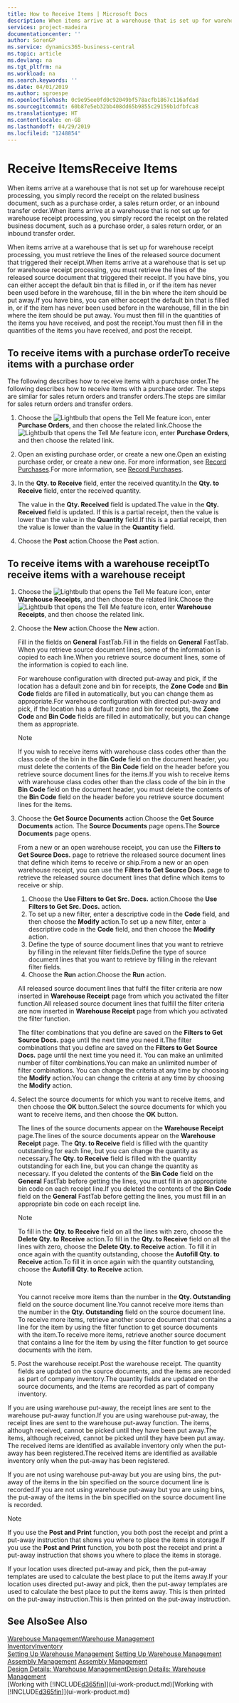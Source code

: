 ```yaml
---
title: How to Receive Items | Microsoft Docs
description: When items arrive at a warehouse that is set up for warehouse receipt processing, you must retrieve the lines of the released source document that triggered their receipt.
services: project-madeira
documentationcenter: ''
author: SorenGP
ms.service: dynamics365-business-central
ms.topic: article
ms.devlang: na
ms.tgt_pltfrm: na
ms.workload: na
ms.search.keywords: ''
ms.date: 04/01/2019
ms.author: sgroespe
ms.openlocfilehash: 0c9e95ee0fd0c92049bf578acfb1867c116afdad
ms.sourcegitcommit: 60b87e5eb32bb408dd65b9855c29159b1dfbfca8
ms.translationtype: HT
ms.contentlocale: en-GB
ms.lasthandoff: 04/29/2019
ms.locfileid: "1248854"
---
```

# <a name="receive-items"></a><span data-ttu-id="f8a41-103">Receive Items</span><span class="sxs-lookup"><span data-stu-id="f8a41-103">Receive Items</span></span>
<span data-ttu-id="f8a41-104">When items arrive at a warehouse that is not set up for warehouse receipt processing, you simply record the receipt on the related business document, such as a purchase order, a sales return order, or an inbound transfer order.</span><span class="sxs-lookup"><span data-stu-id="f8a41-104">When items arrive at a warehouse that is not set up for warehouse receipt processing, you simply record the receipt on the related business document, such as a purchase order, a sales return order, or an inbound transfer order.</span></span>

<span data-ttu-id="f8a41-105">When items arrive at a warehouse that is set up for warehouse receipt processing, you must retrieve the lines of the released source document that triggered their receipt.</span><span class="sxs-lookup"><span data-stu-id="f8a41-105">When items arrive at a warehouse that is set up for warehouse receipt processing, you must retrieve the lines of the released source document that triggered their receipt.</span></span> <span data-ttu-id="f8a41-106">If you have bins, you can either accept the default bin that is filled in, or if the item has never been used before in the warehouse, fill in the bin where the item should be put away.</span><span class="sxs-lookup"><span data-stu-id="f8a41-106">If you have bins, you can either accept the default bin that is filled in, or if the item has never been used before in the warehouse, fill in the bin where the item should be put away.</span></span> <span data-ttu-id="f8a41-107">You must then fill in the quantities of the items you have received, and post the receipt.</span><span class="sxs-lookup"><span data-stu-id="f8a41-107">You must then fill in the quantities of the items you have received, and post the receipt.</span></span>  

## <a name="to-receive-items-with-a-purchase-order"></a><span data-ttu-id="f8a41-108">To receive items with a purchase order</span><span class="sxs-lookup"><span data-stu-id="f8a41-108">To receive items with a purchase order</span></span>
<span data-ttu-id="f8a41-109">The following describes how to receive items with a purchase order.</span><span class="sxs-lookup"><span data-stu-id="f8a41-109">The following describes how to receive items with a purchase order.</span></span> <span data-ttu-id="f8a41-110">The steps are similar for sales return orders and transfer orders.</span><span class="sxs-lookup"><span data-stu-id="f8a41-110">The steps are similar for sales return orders and transfer orders.</span></span>  
1. <span data-ttu-id="f8a41-111">Choose the ![Lightbulb that opens the Tell Me feature](media/ui-search/search_small.png "Tell me what you want to do") icon, enter **Purchase Orders**, and then choose the related link.</span><span class="sxs-lookup"><span data-stu-id="f8a41-111">Choose the ![Lightbulb that opens the Tell Me feature](media/ui-search/search_small.png "Tell me what you want to do") icon, enter **Purchase Orders**, and then choose the related link.</span></span>
2. <span data-ttu-id="f8a41-112">Open an existing purchase order, or create a new one.</span><span class="sxs-lookup"><span data-stu-id="f8a41-112">Open an existing purchase order, or create a new one.</span></span> <span data-ttu-id="f8a41-113">For more information, see [Record Purchases](purchasing-how-record-purchases.md).</span><span class="sxs-lookup"><span data-stu-id="f8a41-113">For more information, see [Record Purchases](purchasing-how-record-purchases.md).</span></span>
3. <span data-ttu-id="f8a41-114">In the **Qty. to Receive** field, enter the received quantity.</span><span class="sxs-lookup"><span data-stu-id="f8a41-114">In the **Qty. to Receive** field, enter the received quantity.</span></span>

    <span data-ttu-id="f8a41-115">The value in the **Qty. Received** field is updated.</span><span class="sxs-lookup"><span data-stu-id="f8a41-115">The value in the **Qty. Received** field is updated.</span></span> <span data-ttu-id="f8a41-116">If this is a partial receipt, then the value is lower than the value in the **Quantity** field.</span><span class="sxs-lookup"><span data-stu-id="f8a41-116">If this is a partial receipt, then the value is lower than the value in the **Quantity** field.</span></span>
4. <span data-ttu-id="f8a41-117">Choose the **Post** action.</span><span class="sxs-lookup"><span data-stu-id="f8a41-117">Choose the **Post** action.</span></span>

## <a name="to-receive-items-with-a-warehouse-receipt"></a><span data-ttu-id="f8a41-118">To receive items with a warehouse receipt</span><span class="sxs-lookup"><span data-stu-id="f8a41-118">To receive items with a warehouse receipt</span></span>
1.  <span data-ttu-id="f8a41-119">Choose the ![Lightbulb that opens the Tell Me feature](media/ui-search/search_small.png "Tell me what you want to do") icon, enter **Warehouse Receipts**, and then choose the related link.</span><span class="sxs-lookup"><span data-stu-id="f8a41-119">Choose the ![Lightbulb that opens the Tell Me feature](media/ui-search/search_small.png "Tell me what you want to do") icon, enter **Warehouse Receipts**, and then choose the related link.</span></span>  
2.  <span data-ttu-id="f8a41-120">Choose the **New** action.</span><span class="sxs-lookup"><span data-stu-id="f8a41-120">Choose the **New** action.</span></span>  

    <span data-ttu-id="f8a41-121">Fill in the fields on **General** FastTab.</span><span class="sxs-lookup"><span data-stu-id="f8a41-121">Fill in the fields on **General** FastTab.</span></span> <span data-ttu-id="f8a41-122">When you retrieve source document lines, some of the information is copied to each line.</span><span class="sxs-lookup"><span data-stu-id="f8a41-122">When you retrieve source document lines, some of the information is copied to each line.</span></span>  

    <span data-ttu-id="f8a41-123">For warehouse configuration with directed put-away and pick, if the location has a default zone and bin for receipts, the **Zone Code** and **Bin Code** fields are filled in automatically, but you can change them as appropriate.</span><span class="sxs-lookup"><span data-stu-id="f8a41-123">For warehouse configuration with directed put-away and pick, if the location has a default zone and bin for receipts, the **Zone Code** and **Bin Code** fields are filled in automatically, but you can change them as appropriate.</span></span>  

    > [!NOTE]  
    >  <span data-ttu-id="f8a41-124">If you wish to receive items with warehouse class codes other than the class code of the bin in the **Bin Code** field on the document header, you must delete the contents of the **Bin Code** field on the header before you retrieve source document lines for the items.</span><span class="sxs-lookup"><span data-stu-id="f8a41-124">If you wish to receive items with warehouse class codes other than the class code of the bin in the **Bin Code** field on the document header, you must delete the contents of the **Bin Code** field on the header before you retrieve source document lines for the items.</span></span>  
3.  <span data-ttu-id="f8a41-125">Choose the **Get Source Documents** action.</span><span class="sxs-lookup"><span data-stu-id="f8a41-125">Choose the **Get Source Documents** action.</span></span> <span data-ttu-id="f8a41-126">The **Source Documents** page opens.</span><span class="sxs-lookup"><span data-stu-id="f8a41-126">The **Source Documents** page opens.</span></span>

    <span data-ttu-id="f8a41-127">From a new or an open warehouse receipt, you can use the **Filters to Get Source Docs.** page to retrieve the released source document lines that define which items to receive or ship.</span><span class="sxs-lookup"><span data-stu-id="f8a41-127">From a new or an open warehouse receipt, you can use the **Filters to Get Source Docs.** page to retrieve the released source document lines that define which items to receive or ship.</span></span>

    1. <span data-ttu-id="f8a41-128">Choose the **Use Filters to Get Src. Docs.** action.</span><span class="sxs-lookup"><span data-stu-id="f8a41-128">Choose the **Use Filters to Get Src. Docs.** action.</span></span>  
    2. <span data-ttu-id="f8a41-129">To set up a new filter, enter a descriptive code in the **Code** field, and then choose the **Modify** action.</span><span class="sxs-lookup"><span data-stu-id="f8a41-129">To set up a new filter, enter a descriptive code in the **Code** field, and then choose the **Modify** action.</span></span>  
    3. <span data-ttu-id="f8a41-130">Define the type of source document lines that you want to retrieve by filling in the relevant filter fields.</span><span class="sxs-lookup"><span data-stu-id="f8a41-130">Define the type of source document lines that you want to retrieve by filling in the relevant filter fields.</span></span>  
    4. <span data-ttu-id="f8a41-131">Choose the **Run** action.</span><span class="sxs-lookup"><span data-stu-id="f8a41-131">Choose the **Run** action.</span></span>  

    <span data-ttu-id="f8a41-132">All released source document lines that fulfil the filter criteria are now inserted in **Warehouse Receipt** page from which you activated the filter function.</span><span class="sxs-lookup"><span data-stu-id="f8a41-132">All released source document lines that fulfill the filter criteria are now inserted in **Warehouse Receipt** page from which you activated the filter function.</span></span>  

    <span data-ttu-id="f8a41-133">The filter combinations that you define are saved on the **Filters to Get Source Docs.** page until the next time you need it.</span><span class="sxs-lookup"><span data-stu-id="f8a41-133">The filter combinations that you define are saved on the **Filters to Get Source Docs.** page until the next time you need it.</span></span> <span data-ttu-id="f8a41-134">You can make an unlimited number of filter combinations.</span><span class="sxs-lookup"><span data-stu-id="f8a41-134">You can make an unlimited number of filter combinations.</span></span> <span data-ttu-id="f8a41-135">You can change the criteria at any time by choosing the **Modify** action.</span><span class="sxs-lookup"><span data-stu-id="f8a41-135">You can change the criteria at any time by choosing the **Modify** action.</span></span>

4.  <span data-ttu-id="f8a41-136">Select the source documents for which you want to receive items, and then choose the **OK** button.</span><span class="sxs-lookup"><span data-stu-id="f8a41-136">Select the source documents for which you want to receive items, and then choose the **OK** button.</span></span>  

    <span data-ttu-id="f8a41-137">The lines of the source documents appear on the **Warehouse Receipt** page.</span><span class="sxs-lookup"><span data-stu-id="f8a41-137">The lines of the source documents appear on the **Warehouse Receipt** page.</span></span> <span data-ttu-id="f8a41-138">The **Qty. to Receive** field is filled with the quantity outstanding for each line, but you can change the quantity as necessary.</span><span class="sxs-lookup"><span data-stu-id="f8a41-138">The **Qty. to Receive** field is filled with the quantity outstanding for each line, but you can change the quantity as necessary.</span></span> <span data-ttu-id="f8a41-139">If you deleted the contents of the **Bin Code** field on the **General** FastTab before getting the lines, you must fill in an appropriate bin code on each receipt line.</span><span class="sxs-lookup"><span data-stu-id="f8a41-139">If you deleted the contents of the **Bin Code** field on the **General** FastTab before getting the lines, you must fill in an appropriate bin code on each receipt line.</span></span>  

    > [!NOTE]  
    >  <span data-ttu-id="f8a41-140">To fill in the **Qty. to Receive** field on all the lines with zero, choose the **Delete Qty. to Receive** action.</span><span class="sxs-lookup"><span data-stu-id="f8a41-140">To fill in the **Qty. to Receive** field on all the lines with zero, choose the **Delete Qty. to Receive** action.</span></span> <span data-ttu-id="f8a41-141">To fill it in once again with the quantity outstanding, choose the **Autofill Qty. to Receive** action.</span><span class="sxs-lookup"><span data-stu-id="f8a41-141">To fill it in once again with the quantity outstanding, choose the **Autofill Qty. to Receive** action.</span></span>  

    > [!NOTE]  
    >  <span data-ttu-id="f8a41-142">You cannot receive more items than the number in the **Qty. Outstanding** field on the source document line.</span><span class="sxs-lookup"><span data-stu-id="f8a41-142">You cannot receive more items than the number in the **Qty. Outstanding** field on the source document line.</span></span> <span data-ttu-id="f8a41-143">To receive more items, retrieve another source document that contains a line for the item by using the filter function to get source documents with the item.</span><span class="sxs-lookup"><span data-stu-id="f8a41-143">To receive more items, retrieve another source document that contains a line for the item by using the filter function to get source documents with the item.</span></span>  

5.  <span data-ttu-id="f8a41-144">Post the warehouse receipt.</span><span class="sxs-lookup"><span data-stu-id="f8a41-144">Post the warehouse receipt.</span></span> <span data-ttu-id="f8a41-145">The quantity fields are updated on the source documents, and the items are recorded as part of company inventory.</span><span class="sxs-lookup"><span data-stu-id="f8a41-145">The quantity fields are updated on the source documents, and the items are recorded as part of company inventory.</span></span>  

<span data-ttu-id="f8a41-146">If you are using warehouse put-away, the receipt lines are sent to the warehouse put-away function.</span><span class="sxs-lookup"><span data-stu-id="f8a41-146">If you are using warehouse put-away, the receipt lines are sent to the warehouse put-away function.</span></span> <span data-ttu-id="f8a41-147">The items, although received, cannot be picked until they have been put away.</span><span class="sxs-lookup"><span data-stu-id="f8a41-147">The items, although received, cannot be picked until they have been put away.</span></span> <span data-ttu-id="f8a41-148">The received items are identified as available inventory only when the put-away has been registered.</span><span class="sxs-lookup"><span data-stu-id="f8a41-148">The received items are identified as available inventory only when the put-away has been registered.</span></span>  

<span data-ttu-id="f8a41-149">If you are not using warehouse put-away but you are using bins, the put-away of the items in the bin specified on the source document line is recorded.</span><span class="sxs-lookup"><span data-stu-id="f8a41-149">If you are not using warehouse put-away but you are using bins, the put-away of the items in the bin specified on the source document line is recorded.</span></span>  

> [!NOTE]  
>  <span data-ttu-id="f8a41-150">If you use the **Post and Print** function, you both post the receipt and print a put-away instruction that shows you where to place the items in storage.</span><span class="sxs-lookup"><span data-stu-id="f8a41-150">If you use the **Post and Print** function, you both post the receipt and print a put-away instruction that shows you where to place the items in storage.</span></span>  
>   
>  <span data-ttu-id="f8a41-151">If your location uses directed put-away and pick, then the put-away templates are used to calculate the best place to put the items away.</span><span class="sxs-lookup"><span data-stu-id="f8a41-151">If your location uses directed put-away and pick, then the put-away templates are used to calculate the best place to put the items away.</span></span> <span data-ttu-id="f8a41-152">This is then printed on the put-away instruction.</span><span class="sxs-lookup"><span data-stu-id="f8a41-152">This is then printed on the put-away instruction.</span></span>  

## <a name="see-also"></a><span data-ttu-id="f8a41-153">See Also</span><span class="sxs-lookup"><span data-stu-id="f8a41-153">See Also</span></span>  
[<span data-ttu-id="f8a41-154">Warehouse Management</span><span class="sxs-lookup"><span data-stu-id="f8a41-154">Warehouse Management</span></span>](warehouse-manage-warehouse.md)  
[<span data-ttu-id="f8a41-155">Inventory</span><span class="sxs-lookup"><span data-stu-id="f8a41-155">Inventory</span></span>](inventory-manage-inventory.md)  
<span data-ttu-id="f8a41-156">[Setting Up Warehouse Management](warehouse-setup-warehouse.md)   </span><span class="sxs-lookup"><span data-stu-id="f8a41-156">[Setting Up Warehouse Management](warehouse-setup-warehouse.md)   </span></span>  
<span data-ttu-id="f8a41-157">[Assembly Management](assembly-assemble-items.md)  </span><span class="sxs-lookup"><span data-stu-id="f8a41-157">[Assembly Management](assembly-assemble-items.md)  </span></span>  
[<span data-ttu-id="f8a41-158">Design Details: Warehouse Management</span><span class="sxs-lookup"><span data-stu-id="f8a41-158">Design Details: Warehouse Management</span></span>](design-details-warehouse-management.md)  
<span data-ttu-id="f8a41-159">[Working with [!INCLUDE[d365fin](includes/d365fin_md.md)]](ui-work-product.md)</span><span class="sxs-lookup"><span data-stu-id="f8a41-159">[Working with [!INCLUDE[d365fin](includes/d365fin_md.md)]](ui-work-product.md)</span></span>

